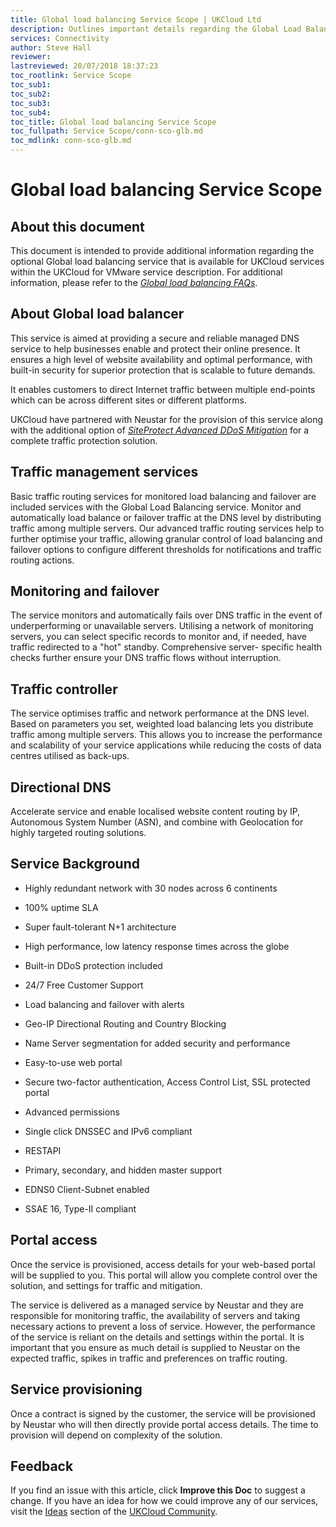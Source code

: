 ```yaml
---
title: Global load balancing Service Scope | UKCloud Ltd
description: Outlines important details regarding the Global Load Balancing service 
services: Connectivity
author: Steve Hall
reviewer:
lastreviewed: 20/07/2018 18:37:23
toc_rootlink: Service Scope
toc_sub1: 
toc_sub2:
toc_sub3:
toc_sub4:
toc_title: Global load balancing Service Scope
toc_fullpath: Service Scope/conn-sco-glb.md
toc_mdlink: conn-sco-glb.md
---
```


# Global load balancing Service Scope

## About this document

This document is intended to provide additional information regarding the optional Global load balancing service that is available for UKCloud services within the UKCloud for VMware service description. For additional information, please refer to the [*Global load balancing FAQs*](conn-faq-glb.md).

## About Global load balancer

This service is aimed at providing a secure and reliable managed DNS service to help businesses enable and protect their online presence. It ensures a high level of website availability and optimal performance, with built-in security for superior protection that is scalable to future demands.

It enables customers to direct Internet traffic between multiple end-points which can be across different sites or different platforms.

UKCloud have partnered with Neustar for the provision of this service along with the additional option of [*SiteProtect Advanced DDoS Mitigation*](conn-sco-app-ddos.md) for a complete traffic protection solution.

## Traffic management services

Basic traffic routing services for monitored load balancing and failover are included services with the Global Load Balancing service. Monitor and automatically load balance or failover traffic at the DNS level by distributing traffic among multiple servers. Our advanced traffic routing services help to further optimise your traffic, allowing granular control of load balancing and failover options to configure different thresholds for notifications and traffic routing actions.

## Monitoring and failover

The service monitors and automatically fails over DNS traffic in the event of underperforming or unavailable servers. Utilising a network of monitoring servers, you can select specific records to monitor and, if needed, have traffic redirected to a "hot" standby. Comprehensive server- specific health checks further ensure your DNS traffic flows without interruption.

## Traffic controller

The service optimises traffic and network performance at the DNS level. Based on parameters you set, weighted load balancing lets you distribute traffic among multiple servers. This allows you to increase the performance and scalability of your service applications while reducing the costs of data centres utilised as back-ups.

## Directional DNS

Accelerate service and enable localised website content routing by IP, Autonomous System Number (ASN), and combine with Geolocation for highly targeted routing solutions.

## Service Background

- Highly redundant network with 30 nodes across 6 continents

- 100% uptime SLA

- Super fault-tolerant N+1 architecture

- High performance, low latency response times across the globe

- Built-in DDoS protection included

- 24/7 Free Customer Support

- Load balancing and failover with alerts

- Geo-IP Directional Routing and Country Blocking

- Name Server segmentation for added security and performance

- Easy-to-use web portal

- Secure two-factor authentication, Access Control List, SSL protected portal

- Advanced permissions

- Single click DNSSEC and IPv6 compliant

- RESTAPI

- Primary, secondary, and hidden master support

- EDNS0 Client-Subnet enabled

- SSAE 16, Type-II compliant

## Portal access

Once the service is provisioned, access details for your web-based portal will be supplied to you. This portal will allow you complete control over the solution, and settings for traffic and mitigation.

The service is delivered as a managed service by Neustar and they are responsible for monitoring traffic, the availability of servers and taking necessary actions to prevent a loss of service. However, the performance of the service is reliant on the details and settings within the portal. It is important that you ensure as much detail is supplied to Neustar on the expected traffic, spikes in traffic and preferences on traffic routing.

## Service provisioning

Once a contract is signed by the customer, the service will be provisioned by Neustar who will then directly provide portal access details. The time to provision will depend on complexity of the solution.

## Feedback

If you find an issue with this article, click **Improve this Doc** to suggest a change. If you have an idea for how we could improve any of our services, visit the [Ideas](https://community.ukcloud.com/ideas) section of the [UKCloud Community](https://community.ukcloud.com).
